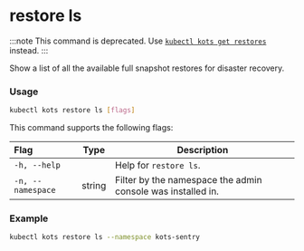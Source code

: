 # restore ls

:::note
This command is deprecated. Use [`kubectl kots get restores`](/reference/kots-cli-get-restores) instead.
:::

Show a list of all the available full snapshot restores for disaster recovery.

### Usage

```bash
kubectl kots restore ls [flags]
```

This command supports the following flags:

| Flag              | Type   | Description                                                         |
| :---------------- | ------ | ------------------------------------------------------------------- |
| `-h, --help`      |        | Help for `restore ls`.                                                 |
| `-n, --namespace` | string | Filter by the namespace the admin console was installed in.|

### Example

```bash
kubectl kots restore ls --namespace kots-sentry
```

